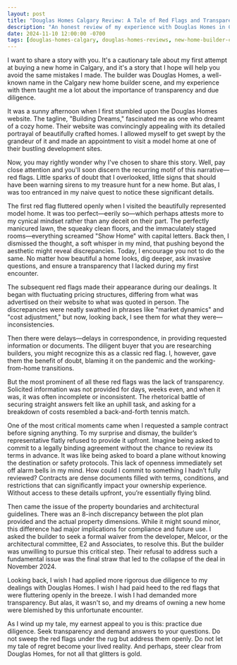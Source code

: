 ```yaml
---
layout: post
title: "Douglas Homes Calgary Review: A Tale of Red Flags and Transparency"
description: "An honest review of my experience with Douglas Homes in Calgary. Learn about the red flags I encountered and the importance of transparency when choosing a new home builder."
date: 2024-11-10 12:00:00 -0700
tags: [douglas-homes-calgary, douglas-homes-reviews, new-home-builder-calgary, home-builder-complaints, new-home-warranty-alberta]
---
```


I want to share a story with you. It's a cautionary tale about my first attempt at buying a new home in Calgary, and it's a story that I hope will help you avoid the same mistakes I made. The builder was Douglas Homes, a well-known name in the Calgary new home builder scene, and my experience with them taught me a lot about the importance of transparency and due diligence.

It was a sunny afternoon when I first stumbled upon the Douglas Homes website. The tagline, "Building Dreams," fascinated me as one who dreamt of a cozy home. Their website was convincingly appealing with its detailed portrayal of beautifully crafted homes. I allowed myself to get swept by the grandeur of it and made an appointment to visit a model home at one of their bustling development sites.

Now, you may rightly wonder why I've chosen to share this story. Well, pay close attention and you'll soon discern the recurring motif of this narrative—red flags. Little sparks of doubt that I overlooked, little signs that should have been warning sirens to my treasure hunt for a new home. But alas, I was too entranced in my naive quest to notice these significant details.

The first red flag fluttered openly when I visited the beautifully represented model home. It was too perfect—eerily so—which perhaps attests more to my cynical mindset rather than any deceit on their part. The perfectly manicured lawn, the squeaky clean floors, and the immaculately staged rooms—everything screamed "Show Home" with capital letters. Back then, I dismissed the thought, a soft whisper in my mind, that pushing beyond the aesthetic might reveal discrepancies. Today, I encourage you not to do the same. No matter how beautiful a home looks, dig deeper, ask invasive questions, and ensure a transparency that I lacked during my first encounter.

The subsequent red flags made their appearance during our dealings. It began with fluctuating pricing structures, differing from what was advertised on their website to what was quoted in person. The discrepancies were neatly swathed in phrases like "market dynamics" and "cost adjustment," but now, looking back, I see them for what they were—inconsistencies.

Then there were delays—delays in correspondence, in providing requested information or documents. The diligent buyer that you are researching builders, you might recognize this as a classic red flag. I, however, gave them the benefit of doubt, blaming it on the pandemic and the working-from-home transitions.

But the most prominent of all these red flags was the lack of transparency. Solicited information was not provided for days, weeks even, and when it was, it was often incomplete or inconsistent. The rhetorical battle of securing straight answers felt like an uphill task, and asking for a breakdown of costs resembled a back-and-forth tennis match.

One of the most critical moments came when I requested a sample contract before signing anything. To my surprise and dismay, the builder’s representative flatly refused to provide it upfront. Imagine being asked to commit to a legally binding agreement without the chance to review its terms in advance. It was like being asked to board a plane without knowing the destination or safety protocols. This lack of openness immediately set off alarm bells in my mind. How could I commit to something I hadn’t fully reviewed? Contracts are dense documents filled with terms, conditions, and restrictions that can significantly impact your ownership experience. Without access to these details upfront, you’re essentially flying blind.

Then came the issue of the property boundaries and architectural guidelines. There was an 8-inch discrepancy between the plot plan provided and the actual property dimensions. While it might sound minor, this difference had major implications for compliance and future use. I asked the builder to seek a formal waiver from the developer, Melcor, or the architectural committee, E2 and Associates, to resolve this. But the builder was unwilling to pursue this critical step. Their refusal to address such a fundamental issue was the final straw that led to the collapse of the deal in November 2024.

Looking back, I wish I had applied more rigorous due diligence to my dealings with Douglas Homes. I wish I had paid heed to the red flags that were fluttering openly in the breeze. I wish I had demanded more transparency. But alas, it wasn't so, and my dreams of owning a new home were blemished by this unfortunate encounter.

As I wind up my tale, my earnest appeal to you is this: practice due diligence. Seek transparency and demand answers to your questions. Do not sweep the red flags under the rug but address them openly. Do not let my tale of regret become your lived reality. And perhaps, steer clear from Douglas Homes, for not all that glitters is gold.
